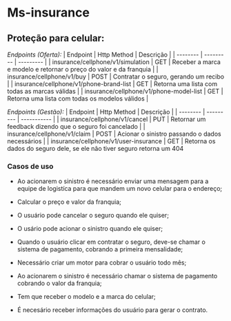 # Ms-insurance

## Proteção para celular: 

*Endpoints (Oferta):*
| Endpoint | Http Method | Descrição |
| -------- | --------- | --------- |
| insurance/cellphone/v1/simulation | GET | Receber a marca e modelo e retornar o preço do valor e da franquia |
| insurance/cellphone/v1/buy | POST | Contratar o seguro, gerando um recibo |
| insurance/cellphone/v1/phone-brand-list | GET | Retorna uma lista com todas as marcas válidas |
| insurance/cellphone/v1/phone-model-list | GET | Retorna uma lista com todas os modelos válidos |

*Endpoints (Gestão):*
| Endpoint | Http Method | Descrição |
| -------- | --------- | ----------- |
| insurance/cellphone/v1/cancel | PUT | Retornar um feedback dizendo que o seguro foi cancelado |
| insurance/cellphone/v1/claim | POST | Acionar o sinistro passando o dados necessários |
| insurance/cellphone/v1/user-insurance | GET | Retorna os dados do seguro dele, se ele não tiver seguro retorna um 404

### Casos de uso

- Ao acionarem o sinistro é necessário enviar uma mensagem para a equipe de logistíca para que mandem um novo celular para o endereço;

- Calcular o preço e valor da franquia;
  
- O usuário pode cancelar o seguro quando ele quiser;

- O usário pode acionar o sinistro quando ele quiser;

- Quando o usuário clicar em contratar o seguro, deve-se chamar o sistema de pagamento, cobrando a primeira mensalidade;
  
- Necessário criar um motor para cobrar o usuário todo mês;
  
- Ao acionarem o sinistro é necessário chamar o sistema de pagamento cobrando o valor da franquia;

- Tem que receber o modelo e a marca do celular;

- É necesário receber informações do usuário para gerar o contrato.

